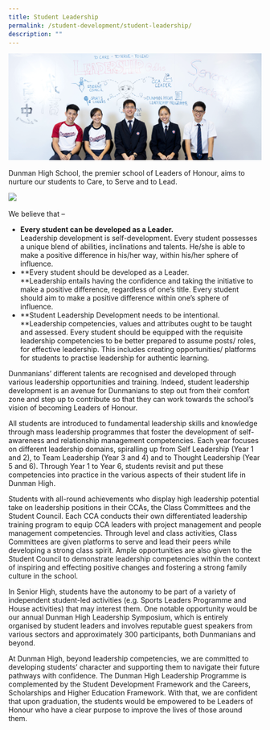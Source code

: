 ```yaml
---
title: Student Leadership
permalink: /student-development/student-leadership/
description: ""
---
```

![](/images/student%20leadership.png)

Dunman High School, the premier school of Leaders of Honour, aims to nurture our students to Care, to Serve and to Lead.

![](https://dunmanhigh.moe.edu.sg/wp-content/uploads/2020/01/Student-Leadership-Collage.jpg)

We believe that –

*   **Every student can be developed as a Leader.**  
    Leadership development is self-development. Every student possesses a unique blend of abilities, inclinations and talents. He/she is able to make a positive difference in his/her way, within his/her sphere of influence.
*   **Every student should be developed as a Leader.  
    **Leadership entails having the confidence and taking the initiative to make a positive difference, regardless of one’s title. Every student should aim to make a positive difference within one’s sphere of influence.
*   **Student Leadership Development needs to be intentional.  
    **Leadership competencies, values and attributes ought to be taught and assessed. Every student should be equipped with the requisite leadership competencies to be better prepared to assume posts/ roles, for effective leadership. This includes creating opportunities/ platforms for students to practise leadership for authentic learning.

Dunmanians’ different talents are recognised and developed through various leadership opportunities and training. Indeed, student leadership development is an avenue for Dunmanians to step out from their comfort zone and step up to contribute so that they can work towards the school’s vision of becoming Leaders of Honour.

All students are introduced to fundamental leadership skills and knowledge through mass leadership programmes that foster the development of self-awareness and relationship management competencies. Each year focuses on different leadership domains, spiralling up from Self Leadership (Year 1 and 2), to Team Leadership (Year 3 and 4) and to Thought Leadership (Year 5 and 6). Through Year 1 to Year 6, students revisit and put these competencies into practice in the various aspects of their student life in Dunman High.

Students with all-round achievements who display high leadership potential take on leadership positions in their CCAs, the Class Committees and the Student Council. Each CCA conducts their own differentiated leadership training program to equip CCA leaders with project management and people management competencies. Through level and class activities, Class Committees are given platforms to serve and lead their peers while developing a strong class spirit. Ample opportunities are also given to the Student Council to demonstrate leadership competencies within the context of inspiring and effecting positive changes and fostering a strong family culture in the school.

In Senior High, students have the autonomy to be part of a variety of independent student-led activities (e.g. Sports Leaders Programme and House activities) that may interest them. One notable opportunity would be our annual Dunman High Leadership Symposium, which is entirely organised by student leaders and involves reputable guest speakers from various sectors and approximately 300 participants, both Dunmanians and beyond.

At Dunman High, beyond leadership competencies, we are committed to developing students’ character and supporting them to navigate their future pathways with confidence. The Dunman High Leadership Programme is complemented by the Student Development Framework and the Careers, Scholarships and Higher Education Framework. With that, we are confident that upon graduation, the students would be empowered to be Leaders of Honour who have a clear purpose to improve the lives of those around them.